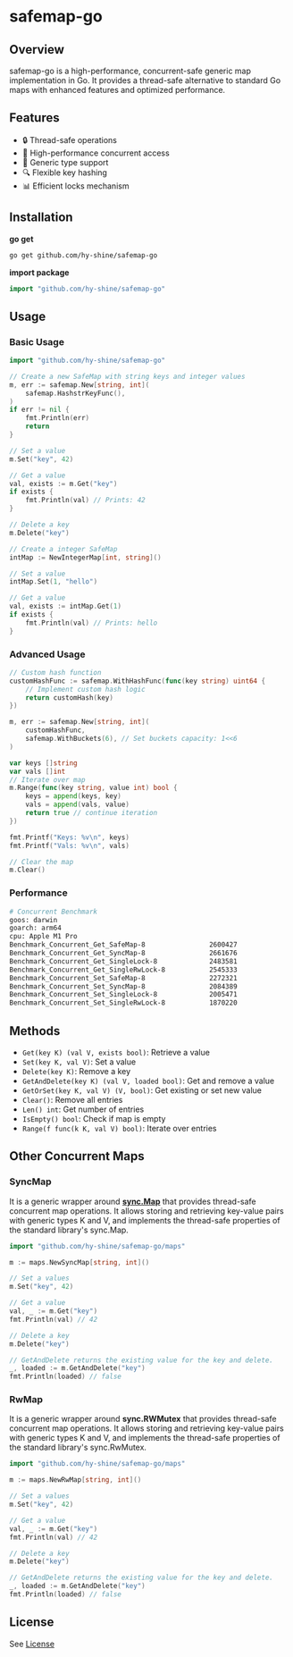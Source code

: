# safemap-go

## Overview

safemap-go is a high-performance, concurrent-safe generic map implementation in Go. It provides a thread-safe alternative to standard Go maps with enhanced features and optimized performance.

## Features

- 🔒 Thread-safe operations
- 🚀 High-performance concurrent access
- 🧩 Generic type support
- 🔍 Flexible key hashing
- 📊 Efficient locks mechanism

## Installation

**go get**

```bash
go get github.com/hy-shine/safemap-go
```

**import package**

```go
import "github.com/hy-shine/safemap-go"
```

## Usage

### Basic Usage

```go
import "github.com/hy-shine/safemap-go"

// Create a new SafeMap with string keys and integer values
m, err := safemap.New[string, int](
    safemap.HashstrKeyFunc(),
)
if err != nil {
    fmt.Println(err)
    return
}

// Set a value
m.Set("key", 42)

// Get a value
val, exists := m.Get("key")
if exists {
    fmt.Println(val) // Prints: 42
}

// Delete a key
m.Delete("key")

// Create a integer SafeMap
intMap := NewIntegerMap[int, string]()

// Set a value
intMap.Set(1, "hello")

// Get a value
val, exists := intMap.Get(1)
if exists {
    fmt.Println(val) // Prints: hello
}
```

### Advanced Usage

```go
// Custom hash function
customHashFunc := safemap.WithHashFunc(func(key string) uint64 {
    // Implement custom hash logic
    return customHash(key)
})

m, err := safemap.New[string, int](
    customHashFunc,
    safemap.WithBuckets(6), // Set buckets capacity: 1<<6
)

var keys []string
var vals []int
// Iterate over map
m.Range(func(key string, value int) bool {
    keys = append(keys, key)
    vals = append(vals, value)
    return true // continue iteration
})

fmt.Printf("Keys: %v\n", keys)
fmt.Printf("Vals: %v\n", vals)

// Clear the map
m.Clear()
```

### Performance

```bash
# Concurrent Benchmark
goos: darwin
goarch: arm64
cpu: Apple M1 Pro
Benchmark_Concurrent_Get_SafeMap-8                2600427               456.6 ns/op            32 B/op          1 allocs/op
Benchmark_Concurrent_Get_SyncMap-8                2661676               448.0 ns/op            24 B/op          1 allocs/op
Benchmark_Concurrent_Get_SingleLock-8             2483581               481.6 ns/op            24 B/op          1 allocs/op
Benchmark_Concurrent_Get_SingleRwLock-8           2545333               471.6 ns/op            24 B/op          1 allocs/op
Benchmark_Concurrent_Set_SafeMap-8                2272321               533.4 ns/op            58 B/op          2 allocs/op
Benchmark_Concurrent_Set_SyncMap-8                2084389               597.3 ns/op            99 B/op          5 allocs/op
Benchmark_Concurrent_Set_SingleLock-8             2005471               603.3 ns/op            50 B/op          2 allocs/op
Benchmark_Concurrent_Set_SingleRwLock-8           1870220               625.3 ns/op            50 B/op          2 allocs/op
```

## Methods

- `Get(key K) (val V, exists bool)`: Retrieve a value
- `Set(key K, val V)`: Set a value
- `Delete(key K)`: Remove a key
- `GetAndDelete(key K) (val V, loaded bool)`: Get and remove a value
- `GetOrSet(key K, val V) (V, bool)`: Get existing or set new value
- `Clear()`: Remove all entries
- `Len() int`: Get number of entries
- `IsEmpty() bool`: Check if map is empty
- `Range(f func(k K, val V) bool)`: Iterate over entries


## Other Concurrent Maps

### SyncMap

It is a generic wrapper around **[sync.Map](https://pkg.go.dev/sync#Map)** that provides thread-safe concurrent map operations.
It allows storing and retrieving key-value pairs with generic types K and V,
and implements the thread-safe properties of the standard library's sync.Map.

```go
import "github.com/hy-shine/safemap-go/maps"

m := maps.NewSyncMap[string, int]()

// Set a values 
m.Set("key", 42)

// Get a value
val, _ := m.Get("key")
fmt.Println(val) // 42

// Delete a key
m.Delete("key")

// GetAndDelete returns the existing value for the key and delete.
_, loaded := m.GetAndDelete("key")
fmt.Println(loaded) // false
```

### RwMap

It is a generic wrapper around **sync.RWMutex** that provides thread-safe concurrent map operations.
It allows storing and retrieving key-value pairs with generic types K and V,
and implements the thread-safe properties of the standard library's sync.RwMutex.

```go
import "github.com/hy-shine/safemap-go/maps"

m := maps.NewRwMap[string, int]()

// Set a values 
m.Set("key", 42)

// Get a value
val, _ := m.Get("key")
fmt.Println(val) // 42

// Delete a key
m.Delete("key")

// GetAndDelete returns the existing value for the key and delete.
_, loaded := m.GetAndDelete("key")
fmt.Println(loaded) // false
```

## License

See [License](./LICENSE)
